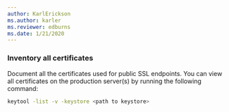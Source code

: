 ```yaml
---
author: KarlErickson
ms.author: karler
ms.reviewer: edburns
ms.date: 1/21/2020
---
```


### Inventory all certificates

Document all the certificates used for public SSL endpoints. You can view all certificates on the production server(s) by running the following command:

```bash
keytool -list -v -keystore <path to keystore>
```
